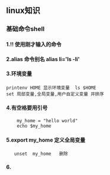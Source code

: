 ## linux知识
### 基础命令shell
#### 1.!! 使用刚才输入的命令
#### 2.alias 命令别名  alias li='ls -li' 
#### 3.环境变量
	printenv HOME 显示环境变量  ls $HOME 
	set 局部变量,全局变量,用户自定义变量 并排序
#### 4.有空格要用引号
```
	my_home = "hello world"
	echo $my_home
```
#### 5.export my_home   定义全局变量
       unset  my_home   删除
#### 6.
